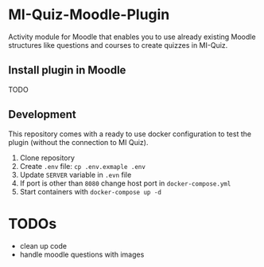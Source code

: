 # MI-Quiz-Moodle-Plugin
Activity module for Moodle that enables you to use already existing Moodle 
structures like questions and courses to create quizzes in MI-Quiz.

## Install plugin in Moodle
TODO

## Development

This repository comes with a ready to use docker configuration to test the plugin (without the connection to MI Quiz).
1. Clone repository
2. Create `.env` file: `cp .env.exmaple .env`
3. Update `SERVER` variable in `.evn` file
4. If port is other than `8080` change host port in `docker-compose.yml`
5. Start containers with `docker-compose up -d`


# TODOs
- clean up code
- handle moodle questions with images
